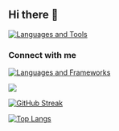 ## Hi there 👋

<!--
**HenryJaiyeoba/HenryJaiyeoba** is a ✨ _special_ ✨ repository because its `README.md` (this file) appears on your GitHub profile.

Here are some ideas to get you started:

- 🔭 I’m currently working on ...
- 🌱 I’m currently learning ...
- 👯 I’m looking to collaborate on ...
- 🤔 I’m looking for help with ...
- 💬 Ask me about ...
- 📫 How to reach me: ...
- 😄 Pronouns: ...
- ⚡ Fun fact: ...
-->
[![Languages and Tools](https://skillicons.dev/icons?i=py,matlab,c,cpp,ros,lua,dart,tensorflow,pytorch,nodejs,ts,react,nextjs,flask,flutter,redux,html,css,postgres,git,github,bootstrap,tailwind,webpack,vscode,neovim)](https://skillicons.dev)

### Connect with me     
[![Languages and Frameworks](https://skillicons.dev/icons?i=linkedin)](https://www.linkedin.com/in/amanuel-galema/) 

<!-- ![Amanuel's GitHub stats](https://github-readme-stats.vercel.app/api?username=amexabee&show_icons=true&bg_color=00000000) -->

![](https://github-readme-stats.vercel.app/api?username=amexabee&theme=dark&hide_border=false&include_all_commits=true&count_private=true)<br/>

[![GitHub Streak](http://github-readme-streak-stats.herokuapp.com?user=amexabee&theme=dark&border_radius=9)](https://git.io/streak-stats)
    
[![Top Langs](https://github-readme-stats.vercel.app/api/top-langs/?username=amexabee&theme=dark&layout=compact)](https://github.com/amexabee/github-readme-stats)
